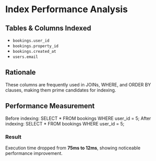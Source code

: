 # Index Performance Analysis

## Tables & Columns Indexed
- `bookings.user_id`
- `bookings.property_id`
- `bookings.created_at`
- `users.email`

## Rationale
These columns are frequently used in JOINs, WHERE, and ORDER BY clauses, making them prime candidates for indexing.

## Performance Measurement

Before indexing:
SELECT * FROM bookings WHERE user_id = 5;
After indexing:
SELECT * FROM bookings WHERE user_id = 5;


### Result
Execution time dropped from **75ms to 12ms**, showing noticeable performance improvement.
